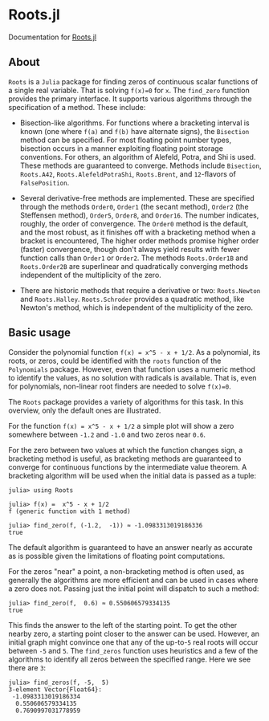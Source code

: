 # Roots.jl

Documentation for [Roots.jl](https://github.com/JuliaMath/Roots.jl)


## About

`Roots` is  a `Julia` package  for finding zeros of continuous
scalar functions of a single real variable. That  is solving ``f(x)=0`` for ``x``.
The `find_zero` function provides the
primary interface. It supports various algorithms through the
specification of a method. These include:

* Bisection-like algorithms. For functions where a bracketing interval
  is known (one where ``f(a)`` and ``f(b)`` have alternate signs), the
  `Bisection` method can be specified. For most floating point number
  types, bisection occurs in a manner exploiting floating point
  storage conventions. For others, an algorithm of Alefeld, Potra, and
  Shi is used. These methods are guaranteed to converge. Methods
  include `Bisection`, `Roots.A42`, `Roots.AlefeldPotraShi`,
  `Roots.Brent`, and ``12``-flavors of `FalsePosition`.


* Several derivative-free methods are implemented. These are specified
  through the methods `Order0`, `Order1` (the secant method), `Order2`
  (the Steffensen method), `Order5`, `Order8`, and `Order16`. The
  number indicates, roughly, the order of convergence. The `Order0`
  method is the default, and the most robust, as it finishes off with
  a bracketing method when a bracket is encountered, The higher order
  methods promise higher order (faster) convergence, though don't
  always yield results with fewer function calls than `Order1` or
  `Order2`. The methods `Roots.Order1B` and `Roots.Order2B` are
  superlinear and quadratically converging methods independent of the
  multiplicity of the zero.


* There are historic methods that require a derivative or two:
  `Roots.Newton` and `Roots.Halley`.  `Roots.Schroder` provides a
  quadratic method, like Newton's method, which is independent of the
  multiplicity of the zero.



## Basic usage

Consider  the polynomial   function  ``f(x) = x^5 - x + 1/2``. As a polynomial,  its roots, or  zeros, could  be identified with the  `roots` function of  the `Polynomials` package. However, even  that function uses a numeric method to identify   the values, as no  solution with radicals is available. That is, even for polynomials, non-linear root finders are needed to solve ``f(x)=0``.

The `Roots` package provides a variety of algorithms for this  task. In this overview, only the  default ones  are illustrated.

For  the function ``f(x) = x^5 - x + 1/2`` a simple plot will show a zero  somewhere between ``-1.2`` and ``-1.0`` and two zeros near ``0.6``.

For the zero between two values at which the function changes sign, a
bracketing method is useful, as bracketing methods are guaranteed to
converge for continuous functions by the intermediate value
theorem. A bracketing algorithm will be used when the initial data is
passed as a tuple:

```jldoctest find_zero
julia> using Roots

julia> f(x) =  x^5 - x + 1/2
f (generic function with 1 method)

julia> find_zero(f, (-1.2,  -1)) ≈ -1.0983313019186336
true
```

The default algorithm is guaranteed to have an  answer nearly as accurate as is  possible  given the limitations of floating point  computations.

For the zeros "near" a point,  a non-bracketing method is often used, as generally  the algorithms are more efficient and can be  used in cases where a zero does  not. Passing just  the initial point will dispatch to  such a method:

```jldoctest find_zero
julia> find_zero(f,  0.6) ≈ 0.550606579334135
true
```


This finds  the answer  to the left of the starting point. To get the other nearby zero, a starting point closer to the answer can be used.  However,  an initial graph might convince one  that any of the up-to-``5`` real  roots  will   occur between ``-5``  and ``5``.  The `find_zeros` function uses  heuristics and a few of the  algorithms to  identify  all zeros between the specified range. Here  we see  there  are ``3``:

```jldoctest find_zero
julia> find_zeros(f, -5,  5)
3-element Vector{Float64}:
 -1.0983313019186334
  0.550606579334135
  0.7690997031778959
```
